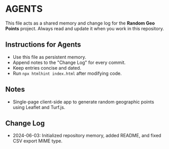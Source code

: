 # AGENTS

This file acts as a shared memory and change log for the **Random Geo Points** project. Always read and update it when you work in this repository.

## Instructions for Agents

- Use this file as persistent memory.
- Append notes to the "Change Log" for every commit.
- Keep entries concise and dated.
- Run `npx htmlhint index.html` after modifying code.

## Notes

- Single-page client-side app to generate random geographic points using Leaflet and Turf.js.

## Change Log

- 2024-06-03: Initialized repository memory, added README, and fixed CSV export MIME type.
